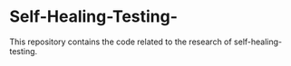 # Self-Healing-Testing-
This repository contains the code related to the research of self-healing-testing.
